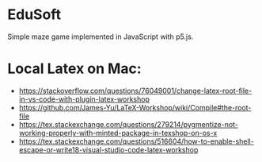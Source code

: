 # EduSoft
Simple maze game implemented in JavaScript with p5.js.

# Local Latex on Mac:

- https://stackoverflow.com/questions/76049001/change-latex-root-file-in-vs-code-with-plugin-latex-workshop
- https://github.com/James-Yu/LaTeX-Workshop/wiki/Compile#the-root-file
- https://tex.stackexchange.com/questions/279214/pygmentize-not-working-properly-with-minted-package-in-texshop-on-os-x
- https://tex.stackexchange.com/questions/516604/how-to-enable-shell-escape-or-write18-visual-studio-code-latex-workshop
